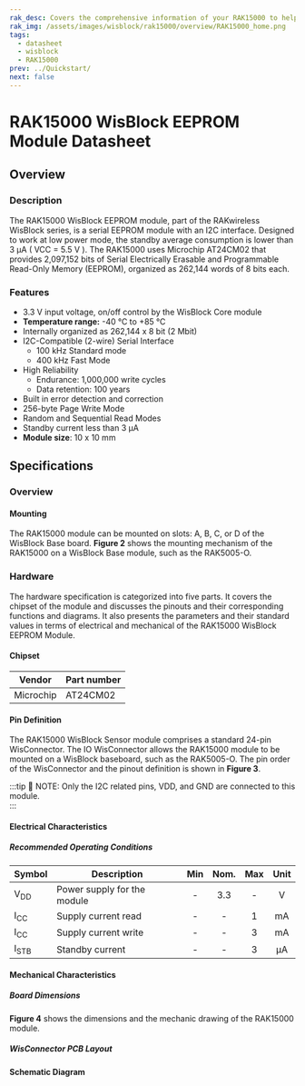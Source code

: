 ```yaml
---
rak_desc: Covers the comprehensive information of your RAK15000 to help you in using it. This information includes technical specifications, characteristics, and requirements, and it also discusses the device components.
rak_img: /assets/images/wisblock/rak15000/overview/RAK15000_home.png
tags:
  - datasheet
  - wisblock
  - RAK15000
prev: ../Quickstart/
next: false
---
```


# RAK15000 WisBlock EEPROM Module Datasheet

## Overview
<rk-img
  src="/assets/images/wisblock/rak15000/datasheet/RAK15000.png"
  width="40%"
  caption="RAK15000 WisBlock EEPROM Module"
/>

### Description

The RAK15000 WisBlock EEPROM module, part of the RAKwireless WisBlock series, is a serial EEPROM module with an I2C interface. Designed to work at low power mode, the standby average consumption is lower than 3&nbsp;µA ( VCC = 5.5&nbsp;V ). The RAK15000 uses Microchip AT24CM02 that provides 2,097,152 bits of Serial Electrically Erasable and Programmable Read-Only Memory (EEPROM), organized as 262,144 words of 8 bits each.

### Features

* 3.3&nbsp;V input voltage, on/off control by the WisBlock Core module
* **Temperature range:** -40&nbsp;°C to +85&nbsp;°C
* Internally organized as 262,144 x 8&nbsp;bit (2&nbsp;Mbit)
* I2C-Compatible (2-wire) Serial Interface
    - 100&nbsp;kHz Standard mode
    - 400&nbsp;kHz Fast Mode
* High Reliability
    - Endurance: 1,000,000 write cycles
    - Data retention: 100 years
* Built in error detection and correction
* 256-byte Page Write Mode
* Random and Sequential Read Modes
* Standby current less than 3&nbsp;µA
* **Module size**: 10 x 10&nbsp;mm

## Specifications

### Overview

#### Mounting

The RAK15000 module can be mounted on slots: A, B, C, or D of the WisBlock Base board. **Figure 2** shows the mounting mechanism of the RAK15000 on a WisBlock Base module, such as the RAK5005-O.

<rk-img
  src="/assets/images/wisblock/rak15000/datasheet/RAK15000_mounting.png"
  width="50%"
  caption="RAK15000 WisBlock Module Mounting"
/>

### Hardware

The hardware specification is categorized into five parts. It covers the chipset of the module and discusses the pinouts and their corresponding functions and diagrams. It also presents the parameters and their standard values in terms of electrical and mechanical of the RAK15000 WisBlock EEPROM Module. 

#### Chipset

| Vendor    | Part number |
| --------- | ----------- |
| Microchip | AT24CM02    |

#### Pin Definition

The RAK15000 WisBlock Sensor module comprises a standard 24-pin WisConnector. The IO WisConnector allows the RAK15000 module to be mounted on a WisBlock baseboard, such as the RAK5005-O. The pin order of the WisConnector and the pinout definition is shown in **Figure 3**. 

:::tip 📝 NOTE:
Only the I2C related pins, VDD, and GND are connected to this module.    
:::

<rk-img
  src="/assets/images/wisblock/rak15000/datasheet/RAK15000_pin.png"
  width="60%"
  caption="RAK15000 WisBlock module Pinout Diagram"
/>

#### Electrical Characteristics

##### Recommended Operating Conditions

| Symbol          | Description                 |  Min  | Nom.  |  Max  | Unit  |
| --------------- | --------------------------- | :---: | :---: | :---: | :---: |
| V<sub>DD</sub>  | Power supply for the module |   -   |  3.3  |   -   |   V   |
| I<sub>CC</sub>  | Supply current read         |   -   |   -   |   1   |  mA   |
| I<sub>CC</sub>  | Supply current write        |   -   |   -   |   3   |  mA   |
| I<sub>STB</sub> | Standby current             |   -   |   -   |   3   |  µA   |

#### Mechanical Characteristics

##### Board Dimensions

**Figure 4** shows the dimensions and the mechanic drawing of the RAK15000 module.

<rk-img
  src="/assets/images/wisblock/rak15000/datasheet/RAK15000_mechanic_drawing.png"
  width="60%"
  caption="RAK15000 WisBlock Module Drawing"
/>

##### WisConnector PCB Layout

<rk-img
  src="/assets/images/wisblock/rak15000/datasheet/MxxS1003K6M.png"
  width="100%"
  caption="WisConnector PCB footprint and recommendations"
/>


#### Schematic Diagram

<rk-img
  src="/assets/images/wisblock/rak15000/datasheet/schematic.png"
  width="100%"
  caption="RAK15000 WisBlock EEPROM Module Schematic"
/>


